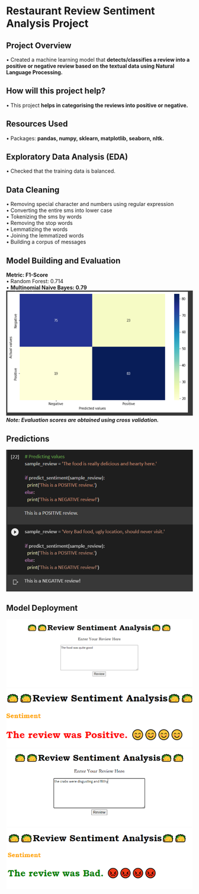 # Restaurant Review Sentiment Analysis Project

## Project Overview
• Created a machine learning model that **detects/classifies a review into a positive or negative review based on the textual data using Natural Language Processing.**<br/>

## How will this project help?
• This project **helps in categorising the reviews into positive or negative.**

## Resources Used
• Packages: **pandas, numpy, sklearn, matplotlib, seaborn, nltk.**<br/>

## Exploratory Data Analysis (EDA)
• Checked that the training data is balanced.


## Data Cleaning
• Removing special character and numbers using regular expression<br/>
• Converting the entire sms into lower case<br/>
• Tokenizing the sms by words<br/>
• Removing the stop words<br/>
• Lemmatizing the words<br/>
• Joining the lemmatized words<br/>
• Building a corpus of messages

## Model Building and Evaluation
**Metric: F1-Score**<br/>
• Random Forest: 0.714<br/>
• **Multinomial Naive Bayes: 0.79**<br/>
![matrix](readme-resources/conf.png)<br/>
_**Note: Evaluation scores are obtained using cross validation.**_

## Predictions
![Prediction](readme-resources/predictions.png)

## Model Deployment
![Prediction](readme-resources/site1.png)
![Prediction](readme-resources/site2.png)
![Prediction](readme-resources/site3.png)
![Prediction](readme-resources/site4.png)



